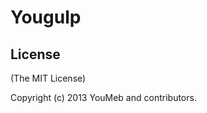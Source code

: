 Yougulp
================

## License

(The MIT License)

Copyright (c) 2013 YouMeb and contributors.
